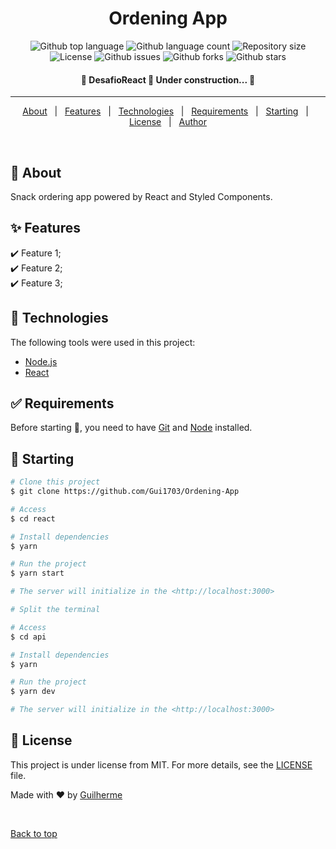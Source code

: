 <h1 align="center">Ordening App</h1>

<p align="center">
  <img alt="Github top language" src="https://img.shields.io/github/languages/top/Gui1703/Ordening-App?color=56BEB8">

  <img alt="Github language count" src="https://img.shields.io/github/languages/count/Gui1703/Ordening-App?color=56BEB8">

  <img alt="Repository size" src="https://img.shields.io/github/repo-size/Gui1703/Ordening-App?color=56BEB8">

  <img alt="License" src="https://img.shields.io/github/license/Gui1703/Ordening-App?color=56BEB8">

   <img alt="Github issues" src="https://img.shields.io/github/issues/Gui1703/Ordening-App?color=56BEB8" /> 

   <img alt="Github forks" src="https://img.shields.io/github/forks/Gui1703/Ordening-App?color=56BEB8" /> 

   <img alt="Github stars" src="https://img.shields.io/github/stars/Gui1703/Ordening-App?color=56BEB8" /> 
</p>

<!-- Status -->

 <h4 align="center"> 
	🚧  DesafioReact 🚀 Under construction...  🚧
</h4> 

<hr>

<p align="center">
  <a href="#dart-about">About</a> &#xa0; | &#xa0; 
  <a href="#sparkles-features">Features</a> &#xa0; | &#xa0;
  <a href="#rocket-technologies">Technologies</a> &#xa0; | &#xa0;
  <a href="#white_check_mark-requirements">Requirements</a> &#xa0; | &#xa0;
  <a href="#checkered_flag-starting">Starting</a> &#xa0; | &#xa0;
  <a href="#memo-license">License</a> &#xa0; | &#xa0;
  <a href="https://github.com/Gui1703" target="_blank">Author</a>
</p>

<br>

## :dart: About ##

Snack ordering app powered by React and Styled Components.

## :sparkles: Features ##

:heavy_check_mark: Feature 1;\
:heavy_check_mark: Feature 2;\
:heavy_check_mark: Feature 3;

## :rocket: Technologies ##

The following tools were used in this project:

- [Node.js](https://nodejs.org/en/)
- [React](https://pt-br.reactjs.org/)


## :white_check_mark: Requirements ##

Before starting :checkered_flag:, you need to have [Git](https://git-scm.com) and [Node](https://nodejs.org/en/) installed.

## :checkered_flag: Starting ##

```bash
# Clone this project
$ git clone https://github.com/Gui1703/Ordening-App

# Access
$ cd react

# Install dependencies
$ yarn

# Run the project
$ yarn start

# The server will initialize in the <http://localhost:3000>
```

```bash
# Split the terminal

# Access
$ cd api

# Install dependencies
$ yarn

# Run the project
$ yarn dev

# The server will initialize in the <http://localhost:3000>
```

## :memo: License ##

This project is under license from MIT. For more details, see the [LICENSE](LICENSE.md) file.


Made with :heart: by <a href="https://github.com/Gui1703" target="_blank">Guilherme</a>

&#xa0;

<a href="#top">Back to top</a>
